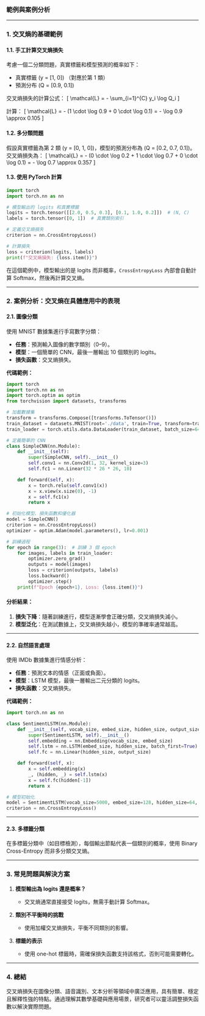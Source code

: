 ### 範例與案例分析

---

### **1. 交叉熵的基礎範例**

#### **1.1. 手工計算交叉熵損失**

考慮一個二分類問題，真實標籤和模型預測的概率如下：

- 真實標籤 \(y = [1, 0]\) （對應於第 1 類）
- 預測分布 \(Q = [0.9, 0.1]\)

交叉熵損失的計算公式：
\[
\mathcal{L} = - \sum_{i=1}^{C} y_i \log Q_i
\]

計算：
\[
\mathcal{L} = - (1 \cdot \log 0.9 + 0 \cdot \log 0.1) = - \log 0.9 \approx 0.105
\]

#### **1.2. 多分類問題**

假設真實標籤為第 2 類 \(y = [0, 1, 0]\)，模型的預測分布為 \(Q = [0.2, 0.7, 0.1]\)。交叉熵損失為：
\[
\mathcal{L} = - (0 \cdot \log 0.2 + 1 \cdot \log 0.7 + 0 \cdot \log 0.1) = - \log 0.7 \approx 0.357
\]

#### **1.3. 使用 PyTorch 計算**

```python
import torch
import torch.nn as nn

# 模型輸出的 logits 和真實標籤
logits = torch.tensor([[2.0, 0.5, 0.3], [0.1, 1.0, 0.2]])  # (N, C)
labels = torch.tensor([0, 1])  # 真實類別索引

# 定義交叉熵損失
criterion = nn.CrossEntropyLoss()

# 計算損失
loss = criterion(logits, labels)
print(f"交叉熵損失: {loss.item()}")
```

在這個範例中，模型輸出的是 logits 而非概率，`CrossEntropyLoss` 內部會自動計算 Softmax，然後再計算交叉熵。

---

### **2. 案例分析：交叉熵在具體應用中的表現**

#### **2.1. 圖像分類**

使用 MNIST 數據集進行手寫數字分類：

- **任務**：預測輸入圖像的數字類別（0–9）。
- **模型**：一個簡單的 CNN，最後一層輸出 10 個類別的 logits。
- **損失函數**：交叉熵損失。

**代碼範例：**

```python
import torch
import torch.nn as nn
import torch.optim as optim
from torchvision import datasets, transforms

# 加載數據集
transform = transforms.Compose([transforms.ToTensor()])
train_dataset = datasets.MNIST(root='./data', train=True, transform=transform, download=True)
train_loader = torch.utils.data.DataLoader(train_dataset, batch_size=64, shuffle=True)

# 定義簡單的 CNN
class SimpleCNN(nn.Module):
    def __init__(self):
        super(SimpleCNN, self).__init__()
        self.conv1 = nn.Conv2d(1, 32, kernel_size=3)
        self.fc1 = nn.Linear(32 * 26 * 26, 10)

    def forward(self, x):
        x = torch.relu(self.conv1(x))
        x = x.view(x.size(0), -1)
        x = self.fc1(x)
        return x

# 初始化模型、損失函數和優化器
model = SimpleCNN()
criterion = nn.CrossEntropyLoss()
optimizer = optim.Adam(model.parameters(), lr=0.001)

# 訓練過程
for epoch in range(3):  # 訓練 3 個 epoch
    for images, labels in train_loader:
        optimizer.zero_grad()
        outputs = model(images)
        loss = criterion(outputs, labels)
        loss.backward()
        optimizer.step()
    print(f"Epoch {epoch+1}, Loss: {loss.item()}")
```

#### **分析結果**：

1. **損失下降**：隨著訓練進行，模型逐漸學會正確分類，交叉熵損失減小。
2. **模型泛化**：在測試數據上，交叉熵損失越小，模型的準確率通常越高。

---

#### **2.2. 自然語言處理**

使用 IMDb 數據集進行情感分析：

- **任務**：預測文本的情感（正面或負面）。
- **模型**：LSTM 模型，最後一層輸出二元分類的 logits。
- **損失函數**：交叉熵損失。

**代碼範例：**

```python
import torch.nn as nn

class SentimentLSTM(nn.Module):
    def __init__(self, vocab_size, embed_size, hidden_size, output_size):
        super(SentimentLSTM, self).__init__()
        self.embedding = nn.Embedding(vocab_size, embed_size)
        self.lstm = nn.LSTM(embed_size, hidden_size, batch_first=True)
        self.fc = nn.Linear(hidden_size, output_size)

    def forward(self, x):
        x = self.embedding(x)
        _, (hidden, _) = self.lstm(x)
        x = self.fc(hidden[-1])
        return x

# 模型初始化
model = SentimentLSTM(vocab_size=5000, embed_size=128, hidden_size=64, output_size=2)
criterion = nn.CrossEntropyLoss()
```

---

#### **2.3. 多標籤分類**

在多標籤分類中（如目標檢測），每個輸出節點代表一個類別的概率，使用 Binary Cross-Entropy 而非多分類交叉熵。

---

### **3. 常見問題與解決方案**

1. **模型輸出為 logits 還是概率？**
   - 交叉熵通常直接接受 logits，無需手動計算 Softmax。

2. **類別不平衡時的挑戰**
   - 使用加權交叉熵損失，平衡不同類別的影響。

3. **標籤的表示**
   - 使用 one-hot 標籤時，需確保損失函數支持該格式，否則可能需要轉化。

---

### **4. 總結**

交叉熵損失在圖像分類、語音識別、文本分析等領域中廣泛應用，具有簡單、穩定且解釋性強的特點。通過理解其數學基礎與應用場景，研究者可以靈活調整損失函數以解決實際問題。